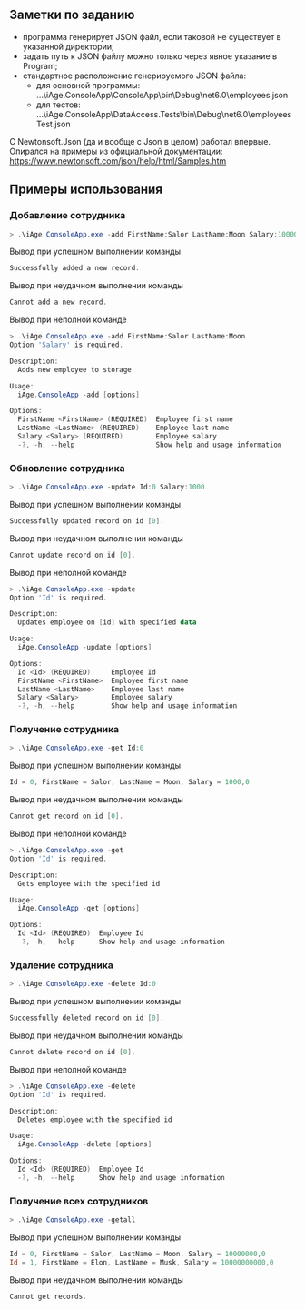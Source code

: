 ## Заметки по заданию

- программа генерирует JSON файл, если таковой не существует в указанной директории;
- задать путь к JSON файлу можно только через явное указание в Program;
- стандартное расположение генерируемого JSON файла:
    - для основной программы: ...\iAge.ConsoleApp\ConsoleApp\bin\Debug\net6.0\employees.json
    - для тестов: ...\iAge.ConsoleApp\DataAccess.Tests\bin\Debug\net6.0\employeesTest.json

С Newtonsoft.Json (да и вообще с Json в целом) работал впервые. Опирался на примеры из официальной документации:
https://www.newtonsoft.com/json/help/html/Samples.htm

## Примеры использования

### Добавление сотрудника
```powershell
> .\iAge.ConsoleApp.exe -add FirstName:Salor LastName:Moon Salary:10000000
```
Вывод при успешном выполнении команды
```powershell
Successfully added a new record.
```
Вывод при неудачном выполнении команды
```powershell
Cannot add a new record.
```
Вывод при неполной команде
```powershell
> .\iAge.ConsoleApp.exe -add FirstName:Salor LastName:Moon
Option 'Salary' is required.

Description: 
  Adds new employee to storage

Usage:
  iAge.ConsoleApp -add [options]

Options:
  FirstName <FirstName> (REQUIRED)  Employee first name
  LastName <LastName> (REQUIRED)    Employee last name
  Salary <Salary> (REQUIRED)        Employee salary
  -?, -h, --help                    Show help and usage information
```

### Обновление сотрудника
```powershell
> .\iAge.ConsoleApp.exe -update Id:0 Salary:1000
```
Вывод при успешном выполнении команды
```powershell
Successfully updated record on id [0].
```
Вывод при неудачном выполнении команды
```powershell
Cannot update record on id [0].
```
Вывод при неполной команде
```powershell
> .\iAge.ConsoleApp.exe -update
Option 'Id' is required.

Description:
  Updates employee on [id] with specified data

Usage:
  iAge.ConsoleApp -update [options]

Options:
  Id <Id> (REQUIRED)     Employee Id
  FirstName <FirstName>  Employee first name
  LastName <LastName>    Employee last name
  Salary <Salary>        Employee salary
  -?, -h, --help         Show help and usage information
```

### Получение сотрудника
```powershell
> .\iAge.ConsoleApp.exe -get Id:0
```
Вывод при успешном выполнении команды
```powershell
Id = 0, FirstName = Salor, LastName = Moon, Salary = 1000,0
```
Вывод при неудачном выполнении команды
```powershell
Cannot get record on id [0].
```
Вывод при неполной команде
```powershell
> .\iAge.ConsoleApp.exe -get
Option 'Id' is required.

Description:
  Gets employee with the specified id

Usage:
  iAge.ConsoleApp -get [options]

Options:
  Id <Id> (REQUIRED)  Employee Id
  -?, -h, --help      Show help and usage information
```

### Удаление сотрудника
```powershell
> .\iAge.ConsoleApp.exe -delete Id:0
```
Вывод при успешном выполнении команды
```powershell
Successfully deleted record on id [0].
```
Вывод при неудачном выполнении команды
```powershell
Cannot delete record on id [0].
```
Вывод при неполной команде
```powershell
> .\iAge.ConsoleApp.exe -delete
Option 'Id' is required.

Description:
  Deletes employee with the specified id

Usage:
  iAge.ConsoleApp -delete [options]

Options:
  Id <Id> (REQUIRED)  Employee Id
  -?, -h, --help      Show help and usage information
```

### Получение всех сотрудников
```powershell
> .\iAge.ConsoleApp.exe -getall
```
Вывод при успешном выполнении команды
```powershell
Id = 0, FirstName = Salor, LastName = Moon, Salary = 10000000,0
Id = 1, FirstName = Elon, LastName = Musk, Salary = 10000000000,0
```
Вывод при неудачном выполнении команды
```powershell
Cannot get records.
```
